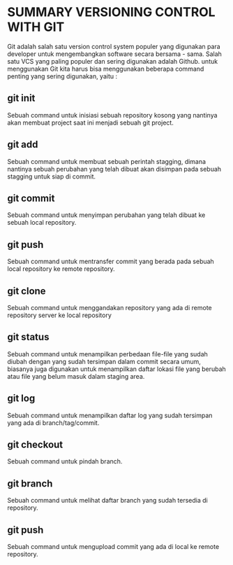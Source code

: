 # SUMMARY VERSIONING CONTROL WITH GIT

Git adalah salah satu version control system populer yang digunakan para developer untuk mengembangkan software secara bersama - sama. Salah satu VCS yang paling populer dan sering digunakan adalah Github.
untuk menggunakan Git kita harus bisa menggunakan beberapa command penting yang sering digunakan, yaitu :

## git init
Sebuah command untuk inisiasi sebuah repository kosong yang nantinya akan membuat project saat ini menjadi sebuah git project.

## git add
Sebuah command untuk membuat sebuah perintah stagging, dimana nantinya sebuah perubahan yang telah dibuat akan disimpan pada sebuah stagging untuk siap di commit.

## git commit
Sebuah command untuk menyimpan perubahan yang telah dibuat ke sebuah local repository.

## git push
Sebuah command untuk mentransfer commit yang berada pada sebuah local repository ke remote repository.

## git clone
Sebuah command untuk menggandakan repository yang ada di remote repository server ke local repository

## git status
Sebuah command untuk menampilkan perbedaan file-file yang sudah diubah dengan yang sudah
tersimpan dalam commit secara umum, biasanya juga digunakan untuk menampilkan daftar lokasi
file yang berubah atau file yang belum masuk dalam staging area.

## git log
Sebuah command untuk menampilkan daftar log yang sudah tersimpan yang ada di branch/tag/commit.

## git checkout
Sebuah command untuk pindah branch.

## git branch
Sebuah command untuk melihat daftar branch yang sudah tersedia di repository.

## git push
Sebuah command untuk mengupload commit yang ada di local ke remote repository.
